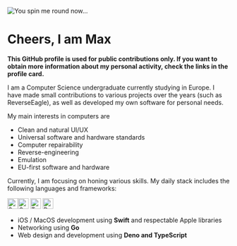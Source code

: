 ![You spin me round now...](https://webartdevelopers.com/blog/wp-content/uploads/2020/10/spinning-3d-cube.gif)

# Cheers, I am Max

**This GitHub profile is used for public contributions only.
If you want to obtain more information about my personal
activity, check the links in the profile card.**

I am a Computer Science undergraduate currently studying in Europe.
I have made small contributions to various projects over the years (such as ReverseEagle),
as well as developed my own software for personal needs.

My main interests in computers are

- Clean and natural UI/UX
- Universal software and hardware standards
- Computer repairability
- Reverse-engineering
- Emulation
- EU-first software and hardware

Currently, I am focusing on honing various skills. My daily stack includes the following languages and frameworks:

<!-- Current stack logos in a row -->
<img src="https://developer.apple.com/swift/images/swift-logo.svg" alt="Swift programming language logo" width="24"><img src="https://go.dev/blog/go-brand/Go-Logo/SVG/Go-Logo_LightBlue.svg" alt="GoLang logo" height="24">
<img src="https://upload.wikimedia.org/wikipedia/commons/4/4c/Typescript_logo_2020.svg" alt="TypeScript logo" width="24">
<img src="https://upload.wikimedia.org/wikipedia/commons/c/c3/Deno_Logo_2024.svg" alt="Deno framework logo" width="24">

- iOS / MacOS development using **Swift** and respectable Apple libraries
- Networking using **Go**
- Web design and development using **Deno and TypeScript**

